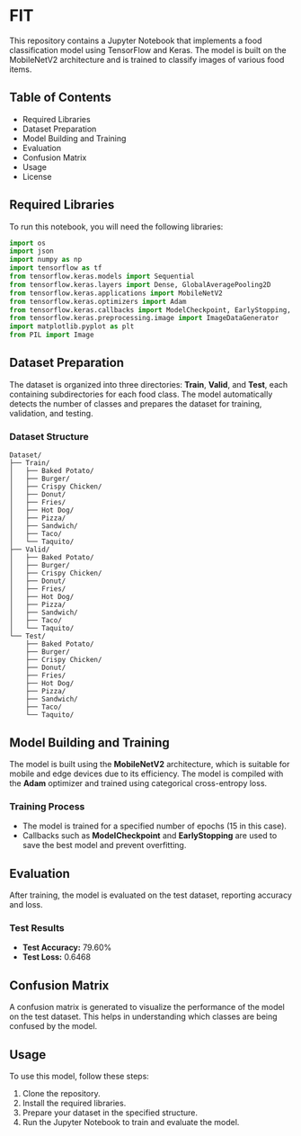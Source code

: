 # FIT 

This repository contains a Jupyter Notebook that implements a food classification model using TensorFlow and Keras. The model is built on the MobileNetV2 architecture and is trained to classify images of various food items.

## Table of Contents
- Required Libraries
- Dataset Preparation
- Model Building and Training
- Evaluation
- Confusion Matrix
- Usage
- License

## Required Libraries
To run this notebook, you will need the following libraries:

```python
import os
import json
import numpy as np
import tensorflow as tf
from tensorflow.keras.models import Sequential
from tensorflow.keras.layers import Dense, GlobalAveragePooling2D
from tensorflow.keras.applications import MobileNetV2
from tensorflow.keras.optimizers import Adam
from tensorflow.keras.callbacks import ModelCheckpoint, EarlyStopping, Callback
from tensorflow.keras.preprocessing.image import ImageDataGenerator
import matplotlib.pyplot as plt
from PIL import Image
```

## Dataset Preparation
The dataset is organized into three directories: **Train**, **Valid**, and **Test**, each containing subdirectories for each food class. The model automatically detects the number of classes and prepares the dataset for training, validation, and testing.

### Dataset Structure

```
Dataset/
├── Train/
│   ├── Baked Potato/
│   ├── Burger/
│   ├── Crispy Chicken/
│   ├── Donut/
│   ├── Fries/
│   ├── Hot Dog/
│   ├── Pizza/
│   ├── Sandwich/
│   ├── Taco/
│   └── Taquito/
├── Valid/
│   ├── Baked Potato/
│   ├── Burger/
│   ├── Crispy Chicken/
│   ├── Donut/
│   ├── Fries/
│   ├── Hot Dog/
│   ├── Pizza/
│   ├── Sandwich/
│   ├── Taco/
│   └── Taquito/
└── Test/
    ├── Baked Potato/
    ├── Burger/
    ├── Crispy Chicken/
    ├── Donut/
    ├── Fries/
    ├── Hot Dog/
    ├── Pizza/
    ├── Sandwich/
    ├── Taco/
    └── Taquito/
```

## Model Building and Training
The model is built using the **MobileNetV2** architecture, which is suitable for mobile and edge devices due to its efficiency. The model is compiled with the **Adam** optimizer and trained using categorical cross-entropy loss.

### Training Process
- The model is trained for a specified number of epochs (15 in this case).
- Callbacks such as **ModelCheckpoint** and **EarlyStopping** are used to save the best model and prevent overfitting.

## Evaluation
After training, the model is evaluated on the test dataset, reporting accuracy and loss.

### Test Results
- **Test Accuracy:** 79.60%
- **Test Loss:** 0.6468

## Confusion Matrix
A confusion matrix is generated to visualize the performance of the model on the test dataset. This helps in understanding which classes are being confused by the model.

## Usage
To use this model, follow these steps:
1. Clone the repository.
2. Install the required libraries.
3. Prepare your dataset in the specified structure.
4. Run the Jupyter Notebook to train and evaluate the model.
